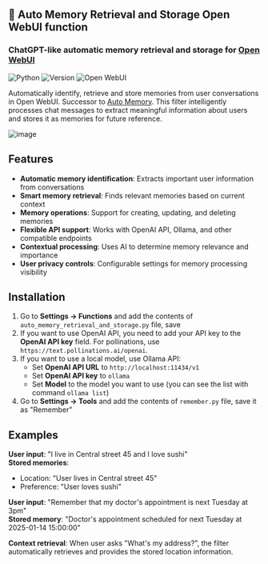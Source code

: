 ## 🧠 Auto Memory Retrieval and Storage Open WebUI function

### ChatGPT-like automatic memory retrieval and storage for [Open WebUI](https://github.com/open-webui/open-webui)

![Python](https://img.shields.io/badge/python-3670A0?style=for-the-badge&logo=python&logoColor=ffdd54) ![Version](https://img.shields.io/badge/version-2.0.4-blue?style=for-the-badge) ![Open WebUI](https://img.shields.io/badge/Open%20WebUI-Compatible-orange?style=for-the-badge)

Automatically identify, retrieve and store memories from user conversations in Open WebUI. Successor to [Auto Memory](https://github.com/ronilaukkarinen/open-webui-auto-memory). This filter intelligently processes chat messages to extract meaningful information about users and stores it as memories for future reference.

![image](https://github.com/user-attachments/assets/a76ec505-282a-4f40-b7c7-c9855a86610a)

## Features

- **Automatic memory identification**: Extracts important user information from conversations
- **Smart memory retrieval**: Finds relevant memories based on current context
- **Memory operations**: Support for creating, updating, and deleting memories
- **Flexible API support**: Works with OpenAI API, Ollama, and other compatible endpoints
- **Contextual processing**: Uses AI to determine memory relevance and importance
- **User privacy controls**: Configurable settings for memory processing visibility

## Installation

1. Go to **Settings → Functions** and add the contents of `auto_memory_retrieval_and_storage.py` file, save
2. If you want to use OpenAI API, you need to add your API key to the **OpenAI API key** field. For pollinations, use `https://text.pollinations.ai/openai`.
3. If you want to use a local model, use Ollama API:
    - Set **OpenAI API URL** to `http://localhost:11434/v1`
    - Set **OpenAI API key** to `ollama`
    - Set **Model** to the model you want to use (you can see the list with command `ollama list`)
4. Go to **Settings → Tools** and add the contents of `remember.py` file, save it as "Remember"

## Examples

**User input**: "I live in Central street 45 and I love sushi"<br>
**Stored memories**:<br>
- Location: "User lives in Central street 45"<br>
- Preference: "User loves sushi"<br>

**User input**: "Remember that my doctor's appointment is next Tuesday at 3pm" <br>
**Stored memory**: "Doctor's appointment scheduled for next Tuesday at 2025-01-14 15:00:00"<br>

**Context retrieval**: When user asks "What's my address?", the filter automatically retrieves and provides the stored location information.
